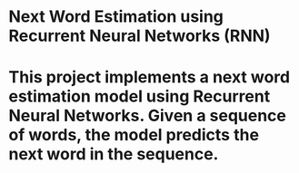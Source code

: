 # Next Word Estimation using Recurrent Neural Networks (RNN)
# This project implements a next word estimation model using Recurrent Neural Networks. Given a sequence of words, the model predicts the next word in the sequence.
